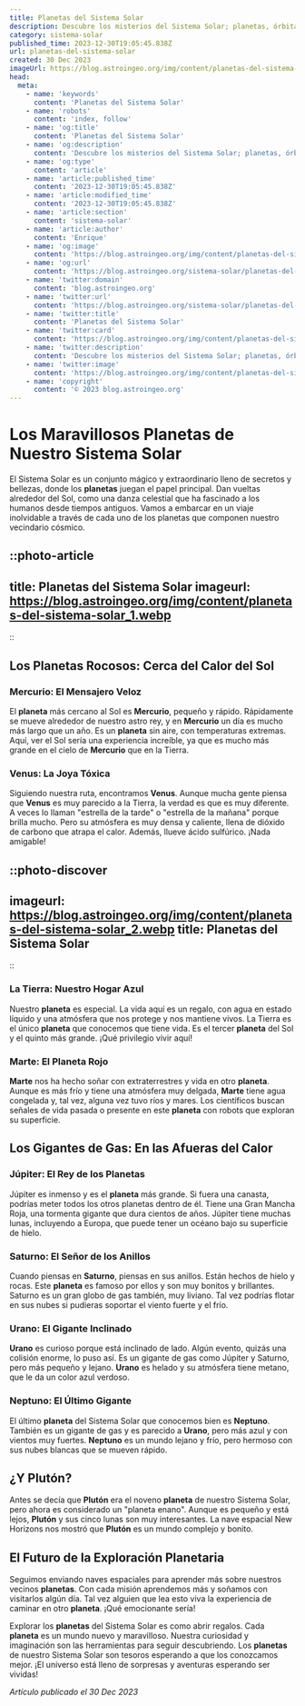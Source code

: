 ```yaml
---
title: Planetas del Sistema Solar
description: Descubre los misterios del Sistema Solar; planetas, órbitas y características únicas. ¡Un fascinante viaje espacial en un artículo imperdible!
category: sistema-solar
published_time: 2023-12-30T19:05:45.838Z
url: planetas-del-sistema-solar
created: 30 Dec 2023
imageUrl: https://blog.astroingeo.org/img/content/planetas-del-sistema-solar_1.webp
head:
  meta:
    - name: 'keywords'
      content: 'Planetas del Sistema Solar'
    - name: 'robots'
      content: 'index, follow'
    - name: 'og:title'
      content: 'Planetas del Sistema Solar'
    - name: 'og:description'
      content: 'Descubre los misterios del Sistema Solar; planetas, órbitas y características únicas. ¡Un fascinante viaje espacial en un artículo imperdible!'
    - name: 'og:type'
      content: 'article'
    - name: 'article:published_time'
      content: '2023-12-30T19:05:45.838Z'
    - name: 'article:modified_time'
      content: '2023-12-30T19:05:45.838Z'
    - name: 'article:section'
      content: 'sistema-solar'
    - name: 'article:author'
      content: 'Enrique'
    - name: 'og:image'
      content: 'https://blog.astroingeo.org/img/content/planetas-del-sistema-solar_1.webp'
    - name: 'og:url'
      content: 'https://blog.astroingeo.org/sistema-solar/planetas-del-sistema-solar'
    - name: 'twitter:domain'
      content: 'blog.astroingeo.org'
    - name: 'twitter:url'
      content: 'https://blog.astroingeo.org/sistema-solar/planetas-del-sistema-solar'
    - name: 'twitter:title'
      content: 'Planetas del Sistema Solar'
    - name: 'twitter:card'
      content: 'https://blog.astroingeo.org/img/content/planetas-del-sistema-solar_1.webp'
    - name: 'twitter:description'
      content: 'Descubre los misterios del Sistema Solar; planetas, órbitas y características únicas. ¡Un fascinante viaje espacial en un artículo imperdible!'
    - name: 'twitter:image'
      content: 'https://blog.astroingeo.org/img/content/planetas-del-sistema-solar_1.webp'
    - name: 'copyright'
      content: '© 2023 blog.astroingeo.org'
---
```

# Los Maravillosos Planetas de Nuestro Sistema Solar

El Sistema Solar es un conjunto mágico y extraordinario lleno de secretos y bellezas, donde los **planetas** juegan el papel principal. Dan vueltas alrededor del Sol, como una danza celestial que ha fascinado a los humanos desde tiempos antiguos. Vamos a embarcar en un viaje inolvidable a través de cada uno de los planetas que componen nuestro vecindario cósmico.

::photo-article
---
title: Planetas del Sistema Solar
imageurl: https://blog.astroingeo.org/img/content/planetas-del-sistema-solar_1.webp
---
::

## Los Planetas Rocosos: Cerca del Calor del Sol

### Mercurio: El Mensajero Veloz

El **planeta** más cercano al Sol es **Mercurio**, pequeño y rápido. Rápidamente se mueve alrededor de nuestro astro rey, y en **Mercurio** un día es mucho más largo que un año. Es un **planeta** sin aire, con temperaturas extremas. Aquí, ver el Sol sería una experiencia increíble, ya que es mucho más grande en el cielo de **Mercurio** que en la Tierra. 

### Venus: La Joya Tóxica

Siguiendo nuestra ruta, encontramos **Venus**. Aunque mucha gente piensa que **Venus** es muy parecido a la Tierra, la verdad es que es muy diferente. A veces lo llaman "estrella de la tarde" o "estrella de la mañana" porque brilla mucho. Pero su atmósfera es muy densa y caliente, llena de dióxido de carbono que atrapa el calor. Además, llueve ácido sulfúrico. ¡Nada amigable!


::photo-discover
---
imageurl: https://blog.astroingeo.org/img/content/planetas-del-sistema-solar_2.webp
title: Planetas del Sistema Solar
---
::

### La Tierra: Nuestro Hogar Azul

Nuestro **planeta** es especial. La vida aquí es un regalo, con agua en estado líquido y una atmósfera que nos protege y nos mantiene vivos. La Tierra es el único **planeta** que conocemos que tiene vida. Es el tercer **planeta** del Sol y el quinto más grande. ¡Qué privilegio vivir aquí!

### Marte: El Planeta Rojo

**Marte** nos ha hecho soñar con extraterrestres y vida en otro **planeta**. Aunque es más frío y tiene una atmósfera muy delgada, **Marte** tiene agua congelada y, tal vez, alguna vez tuvo ríos y mares. Los científicos buscan señales de vida pasada o presente en este **planeta** con robots que exploran su superficie.

## Los Gigantes de Gas: En las Afueras del Calor

### Júpiter: El Rey de los Planetas

Júpiter es inmenso y es el **planeta** más grande. Si fuera una canasta, podrías meter todos los otros planetas dentro de él. Tiene una Gran Mancha Roja, una tormenta gigante que dura cientos de años. Júpiter tiene muchas lunas, incluyendo a Europa, que puede tener un océano bajo su superficie de hielo.

### Saturno: El Señor de los Anillos

Cuando piensas en **Saturno**, piensas en sus anillos. Están hechos de hielo y rocas. Este **planeta** es famoso por ellos y son muy bonitos y brillantes. Saturno es un gran globo de gas también, muy liviano. Tal vez podrías flotar en sus nubes si pudieras soportar el viento fuerte y el frío.

### Urano: El Gigante Inclinado

**Urano** es curioso porque está inclinado de lado. Algún evento, quizás una colisión enorme, lo puso así. Es un gigante de gas como Júpiter y Saturno, pero más pequeño y lejano. **Urano** es helado y su atmósfera tiene metano, que le da un color azul verdoso.

### Neptuno: El Último Gigante

El último **planeta** del Sistema Solar que conocemos bien es **Neptuno**. También es un gigante de gas y es parecido a **Urano**, pero más azul y con vientos muy fuertes. **Neptuno** es un mundo lejano y frío, pero hermoso con sus nubes blancas que se mueven rápido.

## ¿Y Plutón?

Antes se decía que **Plutón** era el noveno **planeta** de nuestro Sistema Solar, pero ahora es considerado un "planeta enano". Aunque es pequeño y está lejos, **Plutón** y sus cinco lunas son muy interesantes. La nave espacial New Horizons nos mostró que **Plutón** es un mundo complejo y bonito.

## El Futuro de la Exploración Planetaria

Seguimos enviando naves espaciales para aprender más sobre nuestros vecinos **planetas**. Con cada misión aprendemos más y soñamos con visitarlos algún día. Tal vez alguien que lea esto viva la experiencia de caminar en otro **planeta**. ¡Qué emocionante sería!

Explorar los **planetas** del Sistema Solar es como abrir regalos. Cada **planeta** es un mundo nuevo y maravilloso. Nuestra curiosidad y imaginación son las herramientas para seguir descubriendo. Los **planetas** de nuestro Sistema Solar son tesoros esperando a que los conozcamos mejor. ¡El universo está lleno de sorpresas y aventuras esperando ser vividas!

_Artículo publicado el 30 Dec 2023_